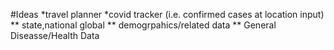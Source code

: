 #Ideas 
 *travel planner 
 *covid tracker (i.e. confirmed cases at location input)
  ** state,national global
  ** demogrpahics/related data
  ** General Diseasse/Health Data
  
